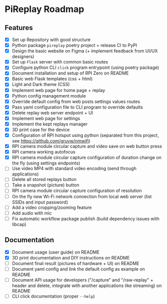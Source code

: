 # PiReplay Roadmap

## Features

- [X] Set up Repository with good structure
- [X] Python package `pireplay` poetry project + release CI to PyPI
- [X] Design the basic website on Figma (+ implement feedback from UI/UX designers)
- [X] Set up `Flask` server with common basic routes
- [X] Configure python CLI `click` program entrypoint (using poetry package)
- [X] Document installation and setup of RPI Zero on README
- [X] Basic web Flask templates (css + html)
- [X] Light and Dark theme (CSS)
- [X] Implement web page for home page + replay
- [X] Python config management module
- [X] Override default config from web posts settings values routes
- [X] Pass yaml configuration file to CLI program to override defaults
- [X] Delete replay web server endpoint + UI
- [X] Implement web page for settings
- [X] Implement the kept replays manager
- [X] 3D print case for the device
- [X] Configuration of RPI hotspot using python (separated from this project, see <https://github.com/gruvw/nmwifi>)
- [X] RPI camera module circular capture and video save on web button press
- [X] RPI camera working autofocus
- [X] RPI camera module circular capture configuration of duration change on the fly (using settings endpoints)
- [ ] Use video MP4 with standard video encoding (send through applications)
- [ ] Delete all stored replays button
- [ ] Take a snapshot (picture) button
- [ ] RPI camera module circular capture configuration of resolution
- [ ] On the fly new Wi-Fi network connection from local web server (list SSIDs and input password)
- [ ] Add a video cropping/zooming feature
- [ ] Add audio with mic
- [ ] Fix automatic workflow package publish (build dependency issues with libcap)

## Documentation

- [X] Document usage (user guide) on README
- [X] 3D print documentation and DIY instructions on README
- [ ] Document final result (pictures of hardware + UI) on README
- [ ] Document yaml config and link the default config as example on README
- [ ] Document API usage for developers ("/capture" and "/raw-replay" + header and delete, integrate with another applications like streaming) on README
- [ ] CLI click documentation (proper `--help`)
